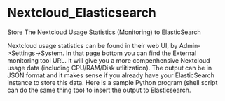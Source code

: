 # Nextcloud_Elasticsearch
Store The Nextcloud Usage Statistics (Monitoring) to ElasticSearch 

Nextcloud usage statistics can be found in their web UI, by Admin->Settings->System. In that page bottom you can find the External monitoring tool URL. It will give you a more compenhensive Nextcloud usage data (including CPU/RAM/Disk utlitization). The output can be in JSON format and it makes sense if you already have your ElasticSearch instance to store this data. Here is a sample Python program (shell script can do the same thing too) to insert the output to Elasticsearch.
